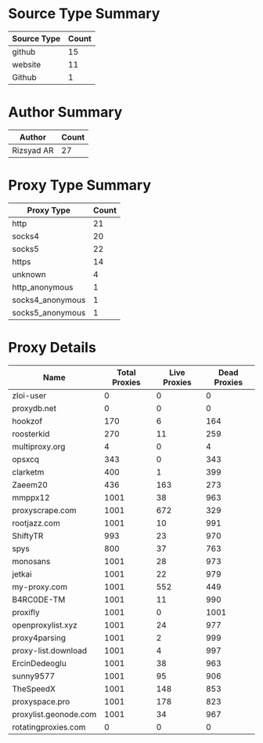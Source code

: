 # Source Type Summary

| Source Type | Count |
|-------------|-------|
| github | 15 |
| website | 11 |
| Github | 1 |


# Author Summary

| Author | Count |
|--------|-------|
| Rizsyad AR | 27 |


# Proxy Type Summary

| Proxy Type | Count |
|------------|-------|
| http | 21 |
| socks4 | 20 |
| socks5 | 22 |
| https | 14 |
| unknown | 4 |
| http_anonymous | 1 |
| socks4_anonymous | 1 |
| socks5_anonymous | 1 |


# Proxy Details

| Name | Total Proxies | Live Proxies | Dead Proxies |
|------|---------------|--------------|---------------|
| zloi-user | 0 | 0 | 0 |
| proxydb.net | 0 | 0 | 0 |
| hookzof | 170 | 6 | 164 |
| roosterkid | 270 | 11 | 259 |
| multiproxy.org | 4 | 0 | 4 |
| opsxcq | 343 | 0 | 343 |
| clarketm | 400 | 1 | 399 |
| Zaeem20 | 436 | 163 | 273 |
| mmppx12 | 1001 | 38 | 963 |
| proxyscrape.com | 1001 | 672 | 329 |
| rootjazz.com | 1001 | 10 | 991 |
| ShiftyTR | 993 | 23 | 970 |
| spys | 800 | 37 | 763 |
| monosans | 1001 | 28 | 973 |
| jetkai | 1001 | 22 | 979 |
| my-proxy.com | 1001 | 552 | 449 |
| B4RC0DE-TM | 1001 | 11 | 990 |
| proxifly | 1001 | 0 | 1001 |
| openproxylist.xyz | 1001 | 24 | 977 |
| proxy4parsing | 1001 | 2 | 999 |
| proxy-list.download | 1001 | 4 | 997 |
| ErcinDedeoglu | 1001 | 38 | 963 |
| sunny9577 | 1001 | 95 | 906 |
| TheSpeedX | 1001 | 148 | 853 |
| proxyspace.pro | 1001 | 178 | 823 |
| proxylist.geonode.com | 1001 | 34 | 967 |
| rotatingproxies.com | 0 | 0 | 0 |
